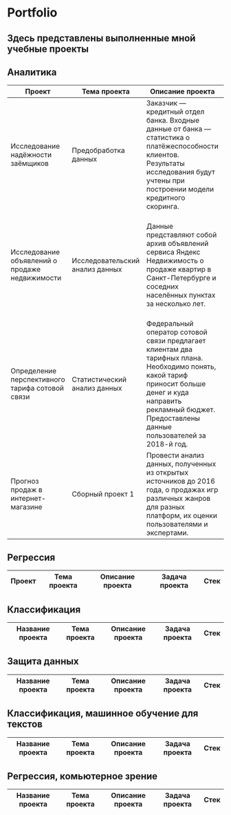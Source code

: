 # Portfolio
Здесь представлены выполненные мной учебные проекты
---
## Аналитика 
|Проект                                          | Тема проекта                  |	Описание проекта | Задача проекта |	Стек |
|------------------------------------------------|-------------------------------|------------------ |----------------|------|
|Исследование надёжности заёмщиков               |Предобработка данных           |Заказчик — кредитный отдел банка. Входные данные от банка — статистика о платёжеспособности клиентов. Результаты исследования будут учтены при построении модели кредитного скоринга.|Определить, как влияет семейное положение и количество детей клиента на факт погашения кредита в срок.|`pandas`, `numpy`, `matplotlib`, `seaborn`|
|Исследование объявлений о продаже недвижимости  |Исследовательский анализ данных|Данные представляют собой архив объявлений сервиса Яндекс Недвижимость о продаже квартир в Санкт-Петербурге и соседних населённых пунктах за несколько лет.|Выявить зависимости существующие на рынке недвижимости для построения автоматизированной системы отслеживания аномалий и мошеннической деятельности.|`pandas`, `numpy`, `matplotlib`, `seaborn`|
|Определение перспективного тарифа сотовой связи |Статистический анализ данных   |Федеральный оператор сотовой связи предлагает клиентам два тарифных плана. Необходимо понять, какой тариф приносит больше денег и куда направить рекламный бюджет. Предоставлены данные пользователей за 2018-й год.|Провести анализ поведения клиентов и сделать вывод - какой тариф лучше, чтобы скорректировать рекламный бюджет.|`pandas`, `numpy`, `matplotlib`, `seaborn`, `scipy`|
|Прогноз продаж в интернет-магазине              | Сборный проект 1              |Провести анализ данных, полученных из открытых источников до 2016 года, о продажах игр различных жанров для разных платформ, их оценки пользователями и экспертами.|Определить закономерности, определяющие успешность игры и найти потенциально популярный продукт для планирования рекламной компании.|`pandas`, `numpy`, `matplotlib`, `seaborn`, `scipy`, `statsmodels`|

## Регрессия
|Проект            | Тема проекта |	Описание проекта | Задача проекта |	Стек |
|------------------|--------------|------------------|----------------|------|

## Классификация 
| Название проекта | Тема проекта |	Описание проекта | Задача проекта |	Стек |
|------------------|--------------|------------------|----------------|------|

## Защита данных
| Название проекта | Тема проекта |	Описание проекта | Задача проекта |	Стек |
|------------------|--------------|------------------|----------------|------|

## Классификация, машинное обучение для текстов
| Название проекта | Тема проекта |	Описание проекта | Задача проекта |	Стек |
|------------------|--------------|------------------|----------------|------|

## Регрессия, комьютерное зрение
| Название проекта | Тема проекта |	Описание проекта | Задача проекта |	Стек |
|------------------|--------------|------------------|----------------|------|

